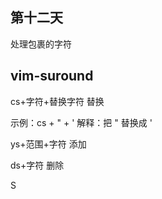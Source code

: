 ## 第十二天

处理包裹的字符

## vim-suround

cs+字符+替换字符 替换

示例：cs + " + ' 解释：把 " 替换成 '

ys+范围+字符 添加

ds+字符 删除

S
